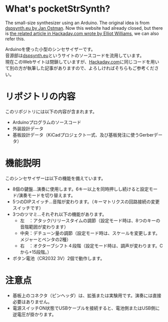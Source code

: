 # What's pocketStrSynth?
The small-size synthesizer using an Arduino.
The original idea is from [dspsynth.eu by Jan Ostman](https://web.archive.org/web/20180817050935/http://blog.dspsynth.eu/how-to-build-a-string-synth/).
Now this website had already closed, but there is [the related article in Hackaday.com wrote by Elliot Williams](https://hackaday.com/2016/02/23/a-slew-of-open-source-synthesizers/), we can also refer this.  
  
Arduinoを使った小型のシンセサイザーです。  
音源部は[dspsynth.eu](https://web.archive.org/web/20180817050935/http://blog.dspsynth.eu/how-to-build-a-string-synth/)というサイトのソースコードを流用しています。  
現在このWebサイトは閉鎖していますが、[Hackaday.com](https://hackaday.com/2016/02/23/a-slew-of-open-source-synthesizers/)に同じコードを用いて別の方が執筆した記事がありますので、よろしければそちらもご参考ください。  
  

# リポジトリの内容
このリポジトリには以下の内容が含まれます。
 - Arduinoプログラムのソースコード
 - 外装設計データ
 - 基板設計データ（KiCadプロジェクト一式、及び基板発注に使うGerberデータ）


# 機能説明
このシンセサイザーは以下の機能を備えています。
 - 8個の鍵盤…演奏に使用します。6キー以上を同時押しし続けると設定モード/演奏モードを切り替えます。
 - 5つのDIPスイッチ…音階が変わります。（キーマトリクスの回路接続の変更スイッチです）
 - 3つのツマミ…それぞれ以下の機能があります。
   - 左　：アタック/リリースタイムの調節（設定モード時は、8つのキーの音階範囲が変わります）
   - 中央：デチューン量の調節（設定モード時は、スケールを変更します。メジャーとペンタの2種）
   - 右　：オクターブシフト４段階（設定モード時は、調声が変わります。Cから+15段階。）
 - ボタン電池（CR2032 3V）2個で動作します。


# 注意点
 - 基板上のコネクタ（ピンヘッダ）は、拡張または実験用です。演奏には直接必要はありません。
 - 電源スイッチON状態でUSBケーブルを接続すると、電池側またはUSB側に逆電圧が掛かります。

